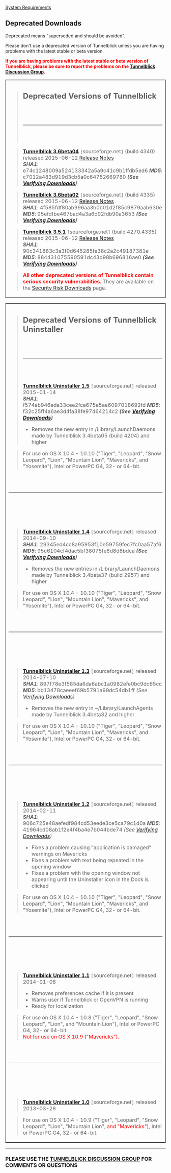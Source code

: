 [System Requirements](cSysReq.md)

## Deprecated Downloads ##

Deprecated means "superseded and should be avoided".

Please don't use a deprecated version of Tunnelblick unless you are having problems with the latest stable or beta version.

<font color='red'><b>If you are having problems with the latest stable or beta version of Tunnelblick, please be sure to report the problems on the <a href='https://groups.google.com/forum/?fromgroups#!forum/tunnelblick-discuss'>Tunnelblick Discussion Group</a>.</b></font>

<table width='100%' border='1'><tbody><tr><td>
<blockquote><h2>Deprecated Versions of Tunnelblick</h2>
<br>
<br>
<hr /><br>
<br>
</blockquote>

<blockquote><font size='3'><strong><a href='https://sourceforge.net/projects/tunnelblick/files/All%20files/Tunnelblick_3.6beta04_build_4340.dmg/download'>Tunnelblick 3.6beta04</a></strong></font> <code>[</code>sourceforge.net<code>]</code> (build 4340) released 2015-06-12 <a href='RlsNotes.md'>Release Notes</a><br />
<i><b>SHA1</b></i>: e74c1248009a524133342a5a9c41c9b1ffdb5ed6 <i><b>MD5</b></i>:  c7012a483d919d3cb5a0c64752669780 <i><b>(See <a href='DownloadsEntry#Verifying_Downloads.md'>Verifying Downloads</a>)</b></i></blockquote>

<blockquote><font size='3'><strong><a href='https://sourceforge.net/projects/tunnelblick/files/All%20files/Tunnelblick_3.6beta02_build_4335.dmg/download'>Tunnelblick 3.6beta02</a></strong></font> <code>[</code>sourceforge.net<code>]</code> (build 4335) released 2015-06-12 <a href='RlsNotes.md'>Release Notes</a><br />
<i><b>SHA1</b></i>: 4f585fdf80ab996aa3b0b01d2f85c9879aab630e <i><b>MD5</b></i>:  95efdfbe467bad4a3a6d92fdb90a3653 <i><b>(See <a href='DownloadsEntry#Verifying_Downloads.md'>Verifying Downloads</a>)</b></i></blockquote>

<blockquote><font size='3'><strong><a href='https://sourceforge.net/projects/tunnelblick/files/All%20files/Tunnelblick_3.5.1_build_4270.4335.dmg/download'>Tunnelblick 3.5.1</a></strong></font> <code>[</code>sourceforge.net<code>]</code> (build 4270.4335) released 2015-06-12 <a href='RlsNotes.md'>Release Notes</a><br />
<i><b>SHA1</b></i>: 90c341883c3a3f0d645285fe38c2a2c49187381e <i><b>MD5</b></i>:  884431075590591dc43d98b696816ae0 <i><b>(See <a href='DownloadsEntry#Verifying_Downloads.md'>Verifying Downloads</a>)</b></i></blockquote>

<blockquote><font color='red'><strong>All other deprecated versions of Tunnelblick contain serious security vulnerabilities.</strong></font> They are available on the <a href='SecurityRiskDownloads.md'>Security Risk Downloads</a> page.</blockquote>

</td></tr></tbody></table>


<table width='100%' border='1'><tbody><tr><td>
<blockquote><h2>Deprecated Versions of Tunnelblick Uninstaller</h2>
<br>
<br>
<hr /><br>
<br>
<br>
<font size='3'><strong><a href='https://sourceforge.net/projects/tunnelblick/files/All%20files/Uninstaller/Tunnelblick_Uninstaller_1.5.dmg/download'>Tunnelblick Uninstaller 1.5</a></strong></font> <code>[</code>sourceforge.net<code>]</code> released 2015-01-14<br />
<i><b>SHA1</b></i>: f574ab946eda33cee2fca675e5ae6097018692fd <i><b>MD5</b></i>: f32c25ff4a6ae3d4fa38fe97464214c2 <i><b>(See <a href='#Verifying_Downloads.md'>Verifying Downloads</a>)</b></i>
<ul><li>Removes the new entry in /Library/LaunchDaemons made by Tunnelblick 3.4beta05 (build 4204) and higher</li></ul></blockquote>

<blockquote>For use on OS X 10.4 - 10.10 ("Tiger", "Leopard", "Snow Leopard", "Lion", "Mountain Lion", "Mavericks", and "Yosemite"), Intel or PowerPC G4, 32- or 64-bit.</blockquote>

<br>
<br>
<hr /><br>
<br>
<br>
<br>
<blockquote><font size='3'><strong><a href='https://sourceforge.net/projects/tunnelblick/files/All%20files/Uninstaller/Tunnelblick_Uninstaller_1.4.dmg/download'>Tunnelblick Uninstaller 1.4</a></strong></font> <code>[</code>sourceforge.net<code>]</code> released 2014-09-10<br />
<i><b>SHA1</b></i>: 29345ed4cc8a95953f10e59759fec7fc0aa57af6 <i><b>MD5</b></i>: 95c6104cf4dac5bf38075fe8d8d8bdca <i><b>(See <a href='#Verifying_Downloads.md'>Verifying Downloads</a>)</b></i>
<ul><li>Removes the new entries in /Library/LaunchDaemons made by Tunnelblick 3.4beta37 (build 2957) and higher</li></ul></blockquote>

<blockquote>For use on OS X 10.4 - 10.10 ("Tiger", "Leopard", "Snow Leopard", "Lion", "Mountain Lion", "Mavericks", and "Yosemite"), Intel or PowerPC G4, 32- or 64-bit.</blockquote>

<br>
<br>
<hr /><br>
<br>
<br>
<br>
<blockquote><font size='3'><strong><a href='http://sourceforge.net/projects/tunnelblick/files/All%20files/Uninstaller/Tunnelblick_Uninstaller_1.3.dmg/download'>Tunnelblick Uninstaller 1.3</a></strong></font> <code>[</code>sourceforge.net<code>]</code> released 2014-07-10<br />
<i><b>SHA1</b></i>: 897f78e3f585da6da6abc1a0982efe0bc9dc65cc <i><b>MD5</b></i>: bb13478caeeef69b5791a99dc54db1ff <i>(See <a href='DownloadsEntry#Verifying_Downloads.md'>Verifying Downloads</a>)</i>
<ul><li>Removes the new entry in ~/Library/LaunchAgents made by Tunnelblick 3.4beta32 and higher</li></ul></blockquote>

<blockquote>For use on OS X 10.4 - 10.10 ("Tiger", "Leopard", "Snow Leopard", "Lion", "Mountain Lion", "Mavericks", and "Yosemite"), Intel or PowerPC G4, 32- or 64-bit.</blockquote>

<br>
<br>
<hr /><br>
<br>
<br>
<br>
<blockquote><font size='3'><strong><a href='http://sourceforge.net/projects/tunnelblick/files/All%20files/Uninstaller/Tunnelblick_Uninstaller_1.2.dmg/download'>Tunnelblick Uninstaller 1.2</a></strong></font> <code>[</code>sourceforge.net<code>]</code> released 2014-02-11<br />
<i><b>SHA1</b></i>: 906c725e48aefedf984cd53eede3ce5ca79c1d0a <i><b>MD5</b></i>: 41964cd08ab1f2e4f4ba4e7b044bde74 <i>(See <a href='DownloadsEntry#Verifying_Downloads.md'>Verifying Downloads</a>)</i>
<ul><li>Fixes a problem causing "application is damaged" warnings on Mavericks<br>
</li><li>Fixes a problem with text being repeated in the opening window<br>
</li><li>Fixes a problem with the opening window not appearing until the Uninstaller icon in the Dock is clicked</li></ul></blockquote>

<blockquote>For use on OS X 10.4 - 10.10 ("Tiger", "Leopard", "Snow Leopard", "Lion", "Mountain Lion", "Mavericks", and "Yosemite"), Intel or PowerPC G4, 32- or 64-bit.</blockquote>

<br>
<br>
<hr /><br>
<br>
<br>
<br>
<blockquote><font size='3'><strong><a href='http://sourceforge.net/projects/tunnelblick/files/All%20files/Uninstaller/Tunnelblick_Uninstaller_1.1.dmg/download'>Tunnelblick Uninstaller 1.1</a></strong></font> <code>[</code>sourceforge.net<code>]</code> released 2014-01-08<br>
<ul><li>Removes preferences cache if it is present<br>
</li><li>Warns user if Tunnelblick or OpenVPN is running<br>
</li><li>Ready for localization</li></ul></blockquote>

<blockquote>For use on OS X 10.4 - 10.8 ("Tiger", "Leopard", "Snow Leopard", "Lion", and "Mountain Lion"), Intel or PowerPC G4, 32- or 64-bit. <br /><font color='red'>Not for use on OS X 10.9 ("Mavericks").</font></blockquote>

<br>
<br>
<hr /><br>
<br>
<br>
<br>
<blockquote><font size='3'><strong><a href='http://sourceforge.net/projects/tunnelblick/files/All%20files/Uninstaller/Tunnelblick_Uninstaller_1.0.dmg/download'>Tunnelblick Uninstaller 1.0</a></strong></font> <code>[</code>sourceforge.net<code>]</code> released 2013-03-28</blockquote>

<blockquote>For use on OS X 10.4 - 10.9 ("Tiger", "Leopard", "Snow Leopard", "Lion", "Mountain Lion", <font color='red'>and "Mavericks"</font>), Intel or PowerPC G4, 32- or 64-bit.</blockquote>

</td></tr>
</tbody></table>








---


### PLEASE USE THE [TUNNELBLICK DISCUSSION GROUP](http://groups.google.com/group/tunnelblick-discuss) FOR COMMENTS OR QUESTIONS ###